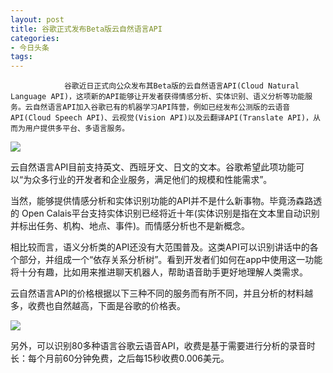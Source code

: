 ```yaml
---
layout: post
title: 谷歌正式发布Beta版云自然语言API
categories:
- 今日头条
tags:
---
```

				谷歌近日正式向公众发布其Beta版的云自然语言API(Cloud Natural Language API)，这项新的API能够让开发者获得情感分析、实体识别、语义分析等功能服务。云自然语言API加入谷歌已有的机器学习API阵营，例如已经发布公测版的云语音API(Cloud Speech API)、云视觉(Vision API)以及云翻译API(Translate API)，从而为用户提供多平台、多语言服务。

![](http://p1.pstatp.com/large/adb00001ef66eef63d2)

云自然语言API目前支持英文、西班牙文、日文的文本。谷歌希望此项功能可以“为众多行业的开发者和企业服务，满足他们的规模和性能需求”。

当然，能够提供情感分析和实体识别功能的API并不是什么新事物。毕竟汤森路透的 Open Calais平台支持实体识别已经将近十年(实体识别是指在文本里自动识别并标出任务、机构、地点、事件)。而情感分析也不是新概念。

相比较而言，语义分析类的API还没有大范围普及。这类API可以识别讲话中的各个部分，并组成一个“依存关系分析树”。看到开发者们如何在app中使用这一功能将十分有趣，比如用来推进聊天机器人，帮助语音助手更好地理解人类需求。

云自然语言API的价格根据以下三种不同的服务而有所不同，并且分析的材料越多，收费也自然越高，下面是谷歌的价格表。

![](http://p1.pstatp.com/large/ad6000ac7ad1fdbdc8e)

另外，可以识别80多种语言谷歌云语音API，收费是基于需要进行分析的录音时长：每个月前60分钟免费，之后每15秒收费0.006美元。